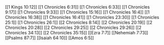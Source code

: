 [[1 Kings 10:12]]
[[1 Chronicles 6:31]]
[[1 Chronicles 6:33]]
[[1 Chronicles 9:17]]
[[1 Chronicles 9:33]]
[[1 Chronicles 15:16]]
[[1 Chronicles 16:4]]
[[1 Chronicles 16:38]]
[[1 Chronicles 16:41]]
[[1 Chronicles 23:30]]
[[1 Chronicles 25:1]]
[[1 Chronicles 26:1]]
[[2 Chronicles 8:14]]
[[2 Chronicles 20:19]]
[[2 Chronicles 20:28]]
[[2 Chronicles 29:25]]
[[2 Chronicles 29:26]]
[[2 Chronicles 34:13]]
[[2 Chronicles 35:15]]
[[Ezra 7:7]]
[[Nehemiah 7:73]]
[[Psalms 87:7]]
[[Isaiah 64:10]]
[[Amos 6:5]]

